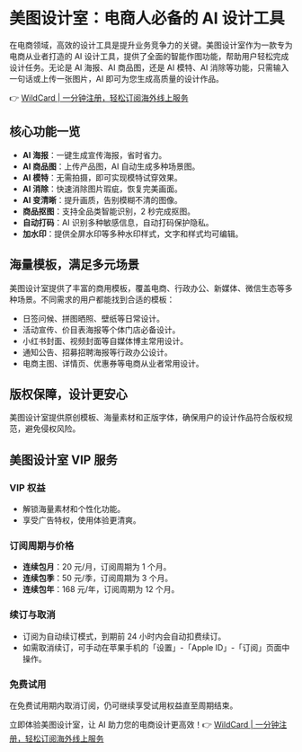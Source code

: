 # 美图设计室：电商人必备的 AI 设计工具

在电商领域，高效的设计工具是提升业务竞争力的关键。美图设计室作为一款专为电商从业者打造的 AI 设计工具，提供了全面的智能作图功能，帮助用户轻松完成设计任务。无论是 AI 海报、AI 商品图，还是 AI 模特、AI 消除等功能，只需输入一句话或上传一张图片，AI 即可为您生成高质量的设计作品。

👉 [WildCard | 一分钟注册，轻松订阅海外线上服务](https://bbtdd.com/WildCard)

## 核心功能一览

- **AI 海报**：一键生成宣传海报，省时省力。
- **AI 商品图**：上传产品图，AI 自动生成多种场景图。
- **AI 模特**：无需拍摄，即可实现模特试穿效果。
- **AI 消除**：快速消除图片瑕疵，恢复完美画面。
- **AI 变清晰**：提升画质，告别模糊不清的图像。
- **商品抠图**：支持全品类智能识别，2 秒完成抠图。
- **自动打码**：AI 识别多种敏感信息，自动打码保护隐私。
- **加水印**：提供全屏水印等多种水印样式，文字和样式均可编辑。

## 海量模板，满足多元场景

美图设计室提供了丰富的商用模板，覆盖电商、行政办公、新媒体、微信生态等多种场景。不同需求的用户都能找到合适的模板：

- 日签问候、拼图晒照、壁纸等日常设计。
- 活动宣传、价目表海报等个体门店必备设计。
- 小红书封面、视频封面等自媒体博主常用设计。
- 通知公告、招募招聘海报等行政办公设计。
- 电商主图、详情页、优惠券等电商从业者常用设计。

## 版权保障，设计更安心

美图设计室提供原创模板、海量素材和正版字体，确保用户的设计作品符合版权规范，避免侵权风险。

## 美图设计室 VIP 服务

### VIP 权益
- 解锁海量素材和个性化功能。
- 享受广告特权，使用体验更清爽。

### 订阅周期与价格
- **连续包月**：20 元/月，订阅周期为 1 个月。
- **连续包季**：50 元/季，订阅周期为 3 个月。
- **连续包年**：168 元/年，订阅周期为 12 个月。

### 续订与取消
- 订阅为自动续订模式，到期前 24 小时内会自动扣费续订。
- 如需取消续订，可手动在苹果手机的「设置」-「Apple ID」-「订阅」页面中操作。

### 免费试用
在免费试用期内取消订阅，仍可继续享受试用权益直至周期结束。

立即体验美图设计室，让 AI 助力您的电商设计更高效！👉 [WildCard | 一分钟注册，轻松订阅海外线上服务](https://bbtdd.com/WildCard)